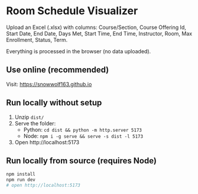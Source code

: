 # Room Schedule Visualizer

Upload an Excel (.xlsx) with columns:
Course/Section, Course Offering Id, Start Date, End Date, Days Met, Start Time, End Time, Instructor, Room, Max Enrollment, Status, Term.

Everything is processed in the browser (no data uploaded).

## Use online (recommended)
Visit: https://snowwolf163.github.io

## Run locally without setup
1. Unzip `dist/`
2. Serve the folder:
   - Python: `cd dist && python -m http.server 5173`
   - Node: `npm i -g serve && serve -s dist -l 5173`
3. Open http://localhost:5173

## Run locally from source (requires Node)
```bash
npm install
npm run dev
# open http://localhost:5173